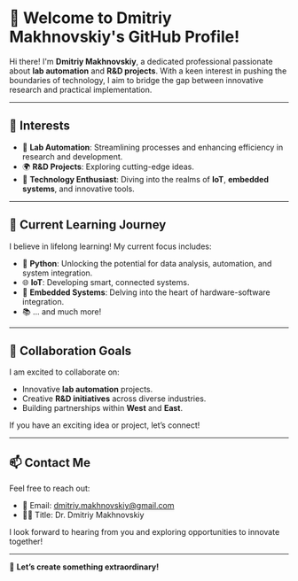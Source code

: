 # 👋 Welcome to Dmitriy Makhnovskiy's GitHub Profile!

Hi there! I'm **Dmitriy Makhnovskiy**, a dedicated professional passionate about **lab automation** and **R&D projects**. With a keen interest in pushing the boundaries of technology, I aim to bridge the gap between innovative research and practical implementation.

---

## 👀 Interests
- 🧪 **Lab Automation**: Streamlining processes and enhancing efficiency in research and development.
- 🌍 **R&D Projects**: Exploring cutting-edge ideas.
- 🤖 **Technology Enthusiast**: Diving into the realms of **IoT**, **embedded systems**, and innovative tools.

---

## 🌱 Current Learning Journey
I believe in lifelong learning! My current focus includes:
- 🐍 **Python**: Unlocking the potential for data analysis, automation, and system integration.
- 🌐 **IoT**: Developing smart, connected systems.
- 🔌 **Embedded Systems**: Delving into the heart of hardware-software integration.
- 📚 ... and much more!

---

## 💞️ Collaboration Goals
I am excited to collaborate on:
- Innovative **lab automation** projects.
- Creative **R&D initiatives** across diverse industries.
- Building partnerships within **West** and **East**.

If you have an exciting idea or project, let’s connect!

---

## 📫 Contact Me
Feel free to reach out:
- 📧 Email: [dmitriy.makhnovskiy@gmail.com](mailto:dmitriy.makhnovskiy@gmail.com)
- 👨‍🔬 Title: Dr. Dmitriy Makhnovskiy

I look forward to hearing from you and exploring opportunities to innovate together!

---

🌟 **Let’s create something extraordinary!**

<!---
DmitriyMakhnovskiy/DmitriyMakhnovskiy is a ✨ special ✨ repository because its `README.md` (this file) appears on your GitHub profile.
You can click the Preview link to take a look at your changes.
--->
